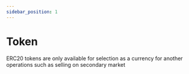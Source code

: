 ```yaml
---
sidebar_position: 1
---
```


# Token

ERC20 tokens are only available for selection as a currency for another operations such as selling on secondary market
